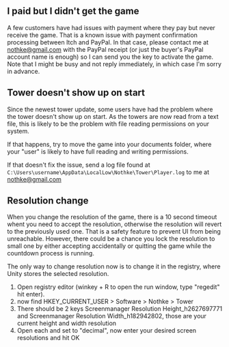 ## I paid but I didn't get the game

A few customers have had issues with payment where they pay but never receive the game. That is a known issue with payment confirmation processing between Itch and PayPal. In that case, please contact me at nothke@gmail.com with the PayPal receipt (or just the buyer's PayPal account name is enough) so I can send you the key to activate the game. Note that I might be busy and not reply immediately, in which case I'm sorry in advance.

## Tower doesn't show up on start

Since the newest tower update, some users have had the problem where the tower doesn't show up on start. As the towers are now read from a text file, this is likely to be the problem with file reading permissions on your system. 

If that happens, try to move the game into your documents folder, where your "user" is likely to have full reading and writing permissions. 

If that doesn't fix the issue, send a log file found at 
`C:\Users\username\AppData\LocalLow\Nothke\Tower\Player.log`
to me at nothke@gmail.com

## Resolution change

When you change the resolution of the game, there is a 10 second timeout whent you need to accept the resolution, otherwise the resolution will revert to the previously used one. That is a safety feature to prevent UI from being unreachable.
However, there could be a chance you lock the resolution to small one by either accepting accidentally or quitting the game while the countdown process is running.

The only way to change resolution now is to change it in the registry, where Unity stores the selected resolution.

1. Open registry editor (winkey + R to open the run window, type "regedit" hit enter).
2. now find HKEY_CURRENT_USER > Software > Nothke > Tower
3. There should be 2 keys Screenmanager Resolution Height_h2627697771 and Screenmanager Resolution Width_h182942802, those are your current height and width resolution
4. Open each and set to "decimal", now enter your desired screen resolutions and hit OK

